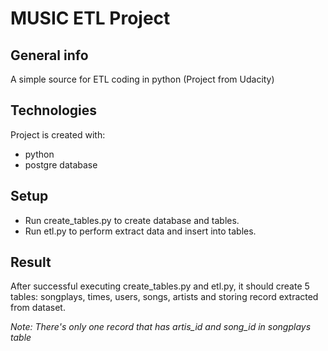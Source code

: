 # MUSIC ETL Project
## General info
A simple source for ETL coding in python (Project from Udacity)
## Technologies
Project is created with:
* python
* postgre database
## Setup
* Run create_tables.py to create database and tables.
* Run etl.py to perform extract data and insert into tables.
## Result
After successful executing create_tables.py and etl.py, it should create 5 tables: songplays, times, users, songs, artists and storing record extracted from dataset.

*Note: There's only one record that has artis_id and song_id in songplays table*